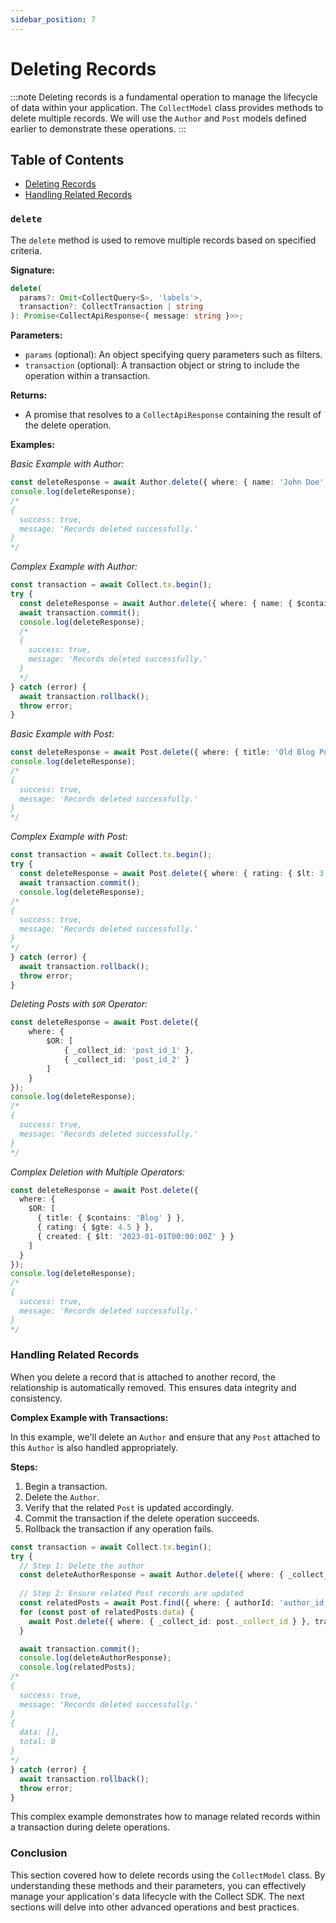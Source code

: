 ```yaml
---
sidebar_position: 7
---
```


# Deleting Records
:::note
Deleting records is a fundamental operation to manage the lifecycle of data within your application. The `CollectModel` class provides methods to delete multiple records. We will use the `Author` and `Post` models defined earlier to demonstrate these operations.
:::

## Table of Contents

- [Deleting Records](#delete)
- [Handling Related Records](#handling-related-records)

### `delete`

The `delete` method is used to remove multiple records based on specified criteria.

**Signature:**
```typescript
delete(
  params?: Omit<CollectQuery<S>, 'labels'>,
  transaction?: CollectTransaction | string
): Promise<CollectApiResponse<{ message: string }>>;
```
**Parameters:**

- `params` (optional): An object specifying query parameters such as filters.
- `transaction` (optional): A transaction object or string to include the operation within a transaction.

**Returns:**

- A promise that resolves to a `CollectApiResponse` containing the result of the delete operation.

**Examples:**

*Basic Example with Author:*
```typescript
const deleteResponse = await Author.delete({ where: { name: 'John Doe' } });
console.log(deleteResponse);
/*
{
  success: true,
  message: 'Records deleted successfully.'
}
*/
```

*Complex Example with Author:*
```typescript
const transaction = await Collect.tx.begin();
try {
  const deleteResponse = await Author.delete({ where: { name: { $contains: 'Jane' } } }, transaction);
  await transaction.commit();
  console.log(deleteResponse);
  /*
  {
    success: true,
    message: 'Records deleted successfully.'
  }
  */
} catch (error) {
  await transaction.rollback();
  throw error;
}
```

*Basic Example with Post:*
```typescript
const deleteResponse = await Post.delete({ where: { title: 'Old Blog Post' } });
console.log(deleteResponse);
/*
{
  success: true,
  message: 'Records deleted successfully.'
}
*/
```

*Complex Example with Post:*
```typescript
const transaction = await Collect.tx.begin();
try {
  const deleteResponse = await Post.delete({ where: { rating: { $lt: 3 } } }, transaction);
  await transaction.commit();
  console.log(deleteResponse);
/*
{
  success: true,
  message: 'Records deleted successfully.'
}
*/
} catch (error) {
  await transaction.rollback();
  throw error;
}
```

*Deleting Posts with `$OR` Operator:*
```typescript
const deleteResponse = await Post.delete({
    where: {
        $OR: [
            { _collect_id: 'post_id_1' },
            { _collect_id: 'post_id_2' }
        ]
    }
});
console.log(deleteResponse);
/*
{
  success: true,
  message: 'Records deleted successfully.'
}
*/
```

*Complex Deletion with Multiple Operators:*
```typescript
const deleteResponse = await Post.delete({
  where: {
    $OR: [
      { title: { $contains: 'Blog' } },
      { rating: { $gte: 4.5 } },
      { created: { $lt: '2023-01-01T00:00:00Z' } }
    ]
  }
});
console.log(deleteResponse);
/*
{
  success: true,
  message: 'Records deleted successfully.'
}
*/
```

### Handling Related Records

When you delete a record that is attached to another record, the relationship is automatically removed. This ensures data integrity and consistency.

**Complex Example with Transactions:**

In this example, we'll delete an `Author` and ensure that any `Post` attached to this `Author` is also handled appropriately.

**Steps:**

1. Begin a transaction.
2. Delete the `Author`.
3. Verify that the related `Post` is updated accordingly.
4. Commit the transaction if the delete operation succeeds.
5. Rollback the transaction if any operation fails.
```typescript
const transaction = await Collect.tx.begin();
try {
  // Step 1: Delete the author
  const deleteAuthorResponse = await Author.delete({ where: { _collect_id: 'author_id' } }, transaction);
  
  // Step 2: Ensure related Post records are updated
  const relatedPosts = await Post.find({ where: { authorId: 'author_id' } }, transaction);
  for (const post of relatedPosts.data) {
    await Post.delete({ where: { _collect_id: post._collect_id } }, transaction);
  }

  await transaction.commit();
  console.log(deleteAuthorResponse);
  console.log(relatedPosts);
/*
{
  success: true,
  message: 'Records deleted successfully.'
}
{
  data: [],
  total: 0
}
*/
} catch (error) {
  await transaction.rollback();
  throw error;
}
```
This complex example demonstrates how to manage related records within a transaction during delete operations.

### Conclusion

This section covered how to delete records using the `CollectModel` class. By understanding these methods and their parameters, you can effectively manage your application's data lifecycle with the Collect SDK. The next sections will delve into other advanced operations and best practices.
